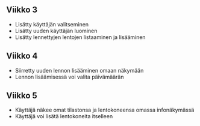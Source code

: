 ## Viikko 3

- Lisätty käyttäjän valitseminen
- Lisätty uuden käyttäjän luominen
- Lisätty lennettyjen lentojen listaaminen ja lisääminen

## Viikko 4

- Siirretty uuden lennon lisääminen omaan näkymään
- Lennon lisäämisessä voi valita päivämäärän

## Viikko 5

- Käyttäjä näkee omat tilastonsa ja lentokoneensa omassa infonäkymässä
- Käyttäjä voi lisätä lentokoneita itselleen
